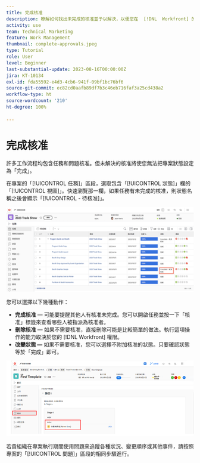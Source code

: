 ```yaml
---
title: 完成核准
description: 瞭解如何找出未完成的核准並予以解決，以便您在  [!DNL  Workfront] 的專案可以結案。
activity: use
team: Technical Marketing
feature: Work Management
thumbnail: complete-approvals.jpeg
type: Tutorial
role: User
level: Beginner
last-substantial-update: 2023-08-16T00:00:00Z
jira: KT-10134
exl-id: fda55592-e4d3-4cb6-941f-09bf1bc76bf6
source-git-commit: ec82cd0aafb89df7b3c46eb716faf3a25cd438a2
workflow-type: ht
source-wordcount: '210'
ht-degree: 100%

---
```


# 完成核准

許多工作流程均包含任務和問題核准。但未解決的核准將使您無法把專案狀態設定為「完成」。

在專案的「[!UICONTROL 任務]」區段，選取包含「[!UICONTROL 狀態]」欄的「[!UICONTROL 視圖]」。快速瀏覽那一欄，如果任務有未完成的核准，則狀態名稱之後會顯示「[!UICONTROL - 待核准]」。

![專案顯示未完成核准](assets/approval-pending.png)

您可以選擇以下幾種動作：

* **完成核准** — 可能要提醒其他人有核准未完成。您可以開啟任務並按一下「核准」標籤來查看哪些人被指派為核准者。
* **刪除核准** — 如果不需要核准，直接刪除可能是比較簡單的做法。執行這項操作的能力取決於您的 [!DNL Workfront] 權限。
* **改變狀態 —** 如果不需要核准，您可以選擇不附加核准的狀態。只要確認狀態等於「完成」即可。

![專案顯示任務核准者](assets/task-approvers.png)

若貴組織在專案執行期間使用問題來追蹤各種狀況、變更順序或其他事件，請按照專案的「[!UICONTROL 問題]」區段的相同步驟進行。
